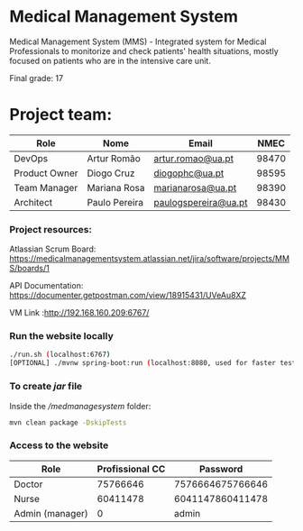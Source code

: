 # Medical Management System
Medical Management System (MMS) - Integrated system for Medical Professionals to monitorize and check patients' health situations, mostly focused on patients who are in the intensive care unit.

Final grade: 17


# Project team:

| Role          | Nome          | **Email**            | NMEC  |
| ------------- | ------------- | -------------------- | ----- |
| DevOps        | Artur Romão   | artur.romao@ua.pt    | 98470 |
| Product Owner | Diogo Cruz    | diogophc@ua.pt       | 98595 |
| Team Manager  | Mariana Rosa  | marianarosa@ua.pt    | 98390 |
| Architect     | Paulo Pereira | paulogspereira@ua.pt | 98430 |



### Project resources:

Atlassian Scrum Board: https://medicalmanagementsystem.atlassian.net/jira/software/projects/MMS/boards/1

API Documentation: https://documenter.getpostman.com/view/18915431/UVeAu8XZ

VM Link :http://192.168.160.209:6767/



### Run the website locally

```bash
./run.sh (localhost:6767)
[OPTIONAL] ./mvnw spring-boot:run (localhost:8080, used for faster testing purposes)
```



### To create *jar* file

Inside the */medmanagesystem* folder:

```bash
mvn clean package -DskipTests
```



### Access to the website

| Role            | Profissional CC  | Password         |
| ----------------|------------------|------------------|
| Doctor          | 75766646         | 7576664675766646 |
| Nurse           | 60411478         | 6041147860411478 |
| Admin (manager) | 0                | admin            |

